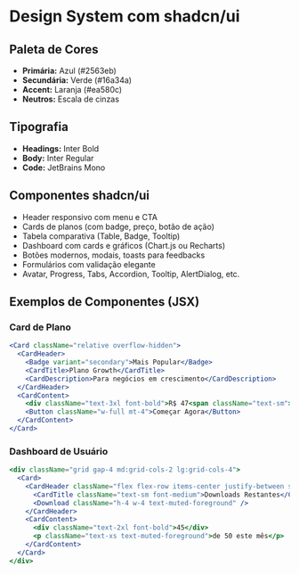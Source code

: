 # Design System com shadcn/ui

## Paleta de Cores
- **Primária:** Azul (#2563eb)
- **Secundária:** Verde (#16a34a)
- **Accent:** Laranja (#ea580c)
- **Neutros:** Escala de cinzas

## Tipografia
- **Headings:** Inter Bold
- **Body:** Inter Regular
- **Code:** JetBrains Mono

## Componentes shadcn/ui
- Header responsivo com menu e CTA
- Cards de planos (com badge, preço, botão de ação)
- Tabela comparativa (Table, Badge, Tooltip)
- Dashboard com cards e gráficos (Chart.js ou Recharts)
- Botões modernos, modais, toasts para feedbacks
- Formulários com validação elegante
- Avatar, Progress, Tabs, Accordion, Tooltip, AlertDialog, etc.

## Exemplos de Componentes (JSX)

### Card de Plano
```jsx
<Card className="relative overflow-hidden">
  <CardHeader>
    <Badge variant="secondary">Mais Popular</Badge>
    <CardTitle>Plano Growth</CardTitle>
    <CardDescription>Para negócios em crescimento</CardDescription>
  </CardHeader>
  <CardContent>
    <div className="text-3xl font-bold">R$ 47<span className="text-sm">/mês</span></div>
    <Button className="w-full mt-4">Começar Agora</Button>
  </CardContent>
</Card>
```

### Dashboard de Usuário
```jsx
<div className="grid gap-4 md:grid-cols-2 lg:grid-cols-4">
  <Card>
    <CardHeader className="flex flex-row items-center justify-between space-y-0 pb-2">
      <CardTitle className="text-sm font-medium">Downloads Restantes</CardTitle>
      <Download className="h-4 w-4 text-muted-foreground" />
    </CardHeader>
    <CardContent>
      <div className="text-2xl font-bold">45</div>
      <p className="text-xs text-muted-foreground">de 50 este mês</p>
    </CardContent>
  </Card>
</div>
```
